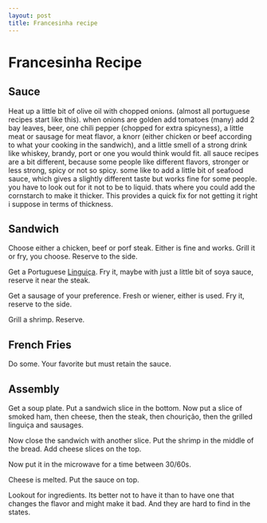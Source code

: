 ```yaml
---
layout: post
title: Francesinha recipe
---
```


# Francesinha Recipe
## Sauce

Heat up a little bit of olive oil with chopped onions. (almost all portuguese recipes start like this).
when onions are golden add tomatoes (many) add 2 bay leaves, beer, one chili pepper (chopped for extra spicyness), a little meat or sausage for meat flavor, a knorr (either chicken or beef according to what your cooking in the sandwich), and a little smell of a strong drink like whiskey, brandy, port or one you would think would fit. all sauce recipes are a bit different, because some people like different flavors, stronger or less strong, spicy or not so spicy. some like to add a little bit of seafood sauce, which gives a slightly different taste but works fine for some people. you have to look out for it not to be to liquid. thats where you could add the cornstarch to make it thicker. This provides a quick fix for not getting it right i suppose in terms of thickness.


## Sandwich

Choose either a chicken, beef or porf steak. Either is fine and works.
Grill it or fry, you choose. Reserve to the side.

Get a Portuguese [Linguiça](http://www.foodsubs.com/MeatcureSausage.html).
Fry it, maybe with just a little bit of soya sauce, reserve it near the steak.

Get a sausage of your preference. Fresh or wiener, either is used.
Fry it, reserve to the side.

Grill a shrimp. Reserve.

## French Fries

Do some. Your favorite but must retain the sauce.

## Assembly

Get a soup plate. Put a sandwich slice in the bottom. Now put a slice of smoked ham, then cheese, then the steak, then chourição, then the grilled linguiça and sausages.

Now close the sandwich with another slice. Put the shrimp in the middle of the bread. Add cheese slices on the top.

Now put it in the microwave for a time between 30/60s.

Cheese is melted. Put the sauce on top.

Lookout for ingredients. Its better not to have it than to have one that changes the flavor and might make it bad. And they are hard to find in the states.